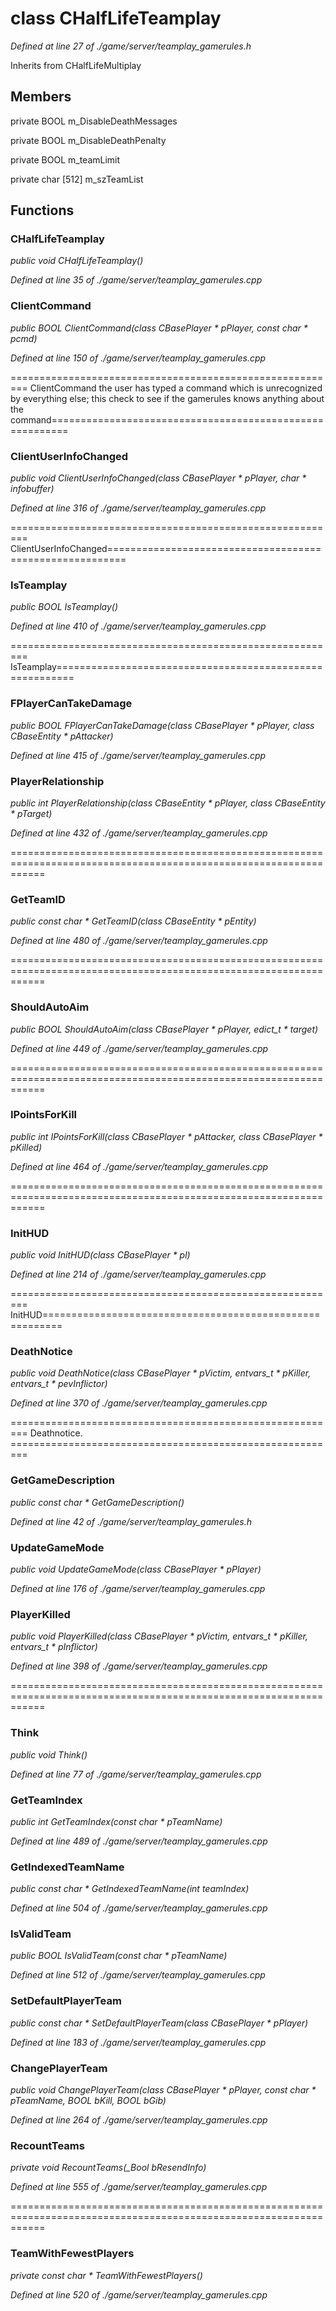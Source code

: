 # class CHalfLifeTeamplay

*Defined at line 27 of ./game/server/teamplay_gamerules.h*

Inherits from CHalfLifeMultiplay



## Members

private BOOL m_DisableDeathMessages

private BOOL m_DisableDeathPenalty

private BOOL m_teamLimit

private char [512] m_szTeamList



## Functions

### CHalfLifeTeamplay

*public void CHalfLifeTeamplay()*

*Defined at line 35 of ./game/server/teamplay_gamerules.cpp*

### ClientCommand

*public BOOL ClientCommand(class CBasePlayer * pPlayer, const char * pcmd)*

*Defined at line 150 of ./game/server/teamplay_gamerules.cpp*

========================================================= ClientCommand the user has typed a command which is unrecognized by everything else; this check to see if the gamerules knows anything about the command=========================================================

### ClientUserInfoChanged

*public void ClientUserInfoChanged(class CBasePlayer * pPlayer, char * infobuffer)*

*Defined at line 316 of ./game/server/teamplay_gamerules.cpp*

========================================================= ClientUserInfoChanged=========================================================

### IsTeamplay

*public BOOL IsTeamplay()*

*Defined at line 410 of ./game/server/teamplay_gamerules.cpp*

========================================================= IsTeamplay=========================================================

### FPlayerCanTakeDamage

*public BOOL FPlayerCanTakeDamage(class CBasePlayer * pPlayer, class CBaseEntity * pAttacker)*

*Defined at line 415 of ./game/server/teamplay_gamerules.cpp*

### PlayerRelationship

*public int PlayerRelationship(class CBaseEntity * pPlayer, class CBaseEntity * pTarget)*

*Defined at line 432 of ./game/server/teamplay_gamerules.cpp*

==================================================================================================================

### GetTeamID

*public const char * GetTeamID(class CBaseEntity * pEntity)*

*Defined at line 480 of ./game/server/teamplay_gamerules.cpp*

==================================================================================================================

### ShouldAutoAim

*public BOOL ShouldAutoAim(class CBasePlayer * pPlayer, edict_t * target)*

*Defined at line 449 of ./game/server/teamplay_gamerules.cpp*

==================================================================================================================

### IPointsForKill

*public int IPointsForKill(class CBasePlayer * pAttacker, class CBasePlayer * pKilled)*

*Defined at line 464 of ./game/server/teamplay_gamerules.cpp*

==================================================================================================================

### InitHUD

*public void InitHUD(class CBasePlayer * pl)*

*Defined at line 214 of ./game/server/teamplay_gamerules.cpp*

========================================================= InitHUD=========================================================

### DeathNotice

*public void DeathNotice(class CBasePlayer * pVictim, entvars_t * pKiller, entvars_t * pevInflictor)*

*Defined at line 370 of ./game/server/teamplay_gamerules.cpp*

========================================================= Deathnotice. =========================================================

### GetGameDescription

*public const char * GetGameDescription()*

*Defined at line 42 of ./game/server/teamplay_gamerules.h*

### UpdateGameMode

*public void UpdateGameMode(class CBasePlayer * pPlayer)*

*Defined at line 176 of ./game/server/teamplay_gamerules.cpp*

### PlayerKilled

*public void PlayerKilled(class CBasePlayer * pVictim, entvars_t * pKiller, entvars_t * pInflictor)*

*Defined at line 398 of ./game/server/teamplay_gamerules.cpp*

==================================================================================================================

### Think

*public void Think()*

*Defined at line 77 of ./game/server/teamplay_gamerules.cpp*

### GetTeamIndex

*public int GetTeamIndex(const char * pTeamName)*

*Defined at line 489 of ./game/server/teamplay_gamerules.cpp*

### GetIndexedTeamName

*public const char * GetIndexedTeamName(int teamIndex)*

*Defined at line 504 of ./game/server/teamplay_gamerules.cpp*

### IsValidTeam

*public BOOL IsValidTeam(const char * pTeamName)*

*Defined at line 512 of ./game/server/teamplay_gamerules.cpp*

### SetDefaultPlayerTeam

*public const char * SetDefaultPlayerTeam(class CBasePlayer * pPlayer)*

*Defined at line 183 of ./game/server/teamplay_gamerules.cpp*

### ChangePlayerTeam

*public void ChangePlayerTeam(class CBasePlayer * pPlayer, const char * pTeamName, BOOL bKill, BOOL bGib)*

*Defined at line 264 of ./game/server/teamplay_gamerules.cpp*

### RecountTeams

*private void RecountTeams(_Bool bResendInfo)*

*Defined at line 555 of ./game/server/teamplay_gamerules.cpp*

==================================================================================================================

### TeamWithFewestPlayers

*private const char * TeamWithFewestPlayers()*

*Defined at line 520 of ./game/server/teamplay_gamerules.cpp*




